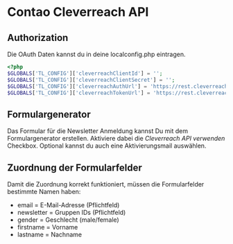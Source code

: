 # Contao Cleverreach API

## Authorization
Die OAuth Daten kannst du in deine localconfig.php eintragen.

``` php
<?php
$GLOBALS['TL_CONFIG']['cleverreachClientId'] = '';
$GLOBALS['TL_CONFIG']['cleverreachClientSecret'] = '';
$GLOBALS['TL_CONFIG']['cleverreachAuthUrl'] = 'https://rest.cleverreach.com/oauth/authorize.php';
$GLOBALS['TL_CONFIG']['cleverreachTokenUrl'] = 'https://rest.cleverreach.com/oauth/token.php';
```

## Formulargenerator
Das Formular für die Newsletter Anmeldung kannst Du mit dem Formulargenerator erstellen. Aktiviere dabei die *Cleverreach API verwenden* Checkbox. Optional kannst du auch eine Aktivierungsmail auswählen. 

## Zuordnung der Formularfelder
Damit die Zuordnung korrekt funktioniert, müssen die Formularfelder bestimmte Namen haben:
* email = E-Mail-Adresse (Pflichtfeld)
* newsletter = Gruppen IDs (Pflichtfeld)
* gender = Geschlecht (male/female)
* firstname = Vorname
* lastname = Nachname
